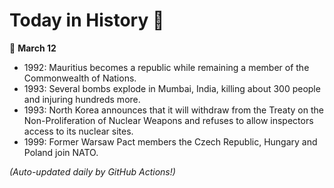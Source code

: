 # Today in History 📅

📅 **March 12**

- 1992: Mauritius becomes a republic while remaining a member of the Commonwealth of Nations.
- 1993: Several bombs explode in Mumbai, India, killing about 300 people and injuring hundreds more.
- 1993: North Korea announces that it will withdraw from the Treaty on the Non-Proliferation of Nuclear Weapons and refuses to allow inspectors access to its nuclear sites.
- 1999: Former Warsaw Pact members the Czech Republic, Hungary and Poland join NATO.

*(Auto-updated daily by GitHub Actions!)*
